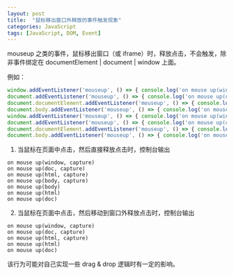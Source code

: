 ```yaml
---
layout: post
title:  "鼠标移出窗口外释放的事件触发现象"
categories: JavaScript
tags: [JavaScript, DOM, Event]
---
```


mouseup 之类的事件，鼠标移出窗口（或 iframe）时，释放点击，不会触发，除非事件绑定在 documentElement | document | window 上面。

例如：

```javascript
window.addEventListener('mouseup', () => { console.log('on mouse up(window, capture)') }, true)
document.addEventListener('mouseup', () => { console.log('on mouse up(doc, capture)') }, true)
document.documentElement.addEventListener('mouseup', () => { console.log('on mouse up(html, capture)') }, true)
document.body.addEventListener('mouseup', () => { console.log('on mouse up(body, capture)') }, true)
window.addEventListener('mouseup', () => { console.log('on mouse up(window)') }, false)
document.addEventListener('mouseup', () => { console.log('on mouse up(doc)') }, false)
document.documentElement.addEventListener('mouseup', () => { console.log('on mouse up(html)') }, false)
document.body.addEventListener('mouseup', () => { console.log('on mouse up(body)') }, false)
```


1. 当鼠标在页面中点击，然后直接释放点击时，控制台输出

```
on mouse up(window, capture)
on mouse up(doc, capture)
on mouse up(html, capture)
on mouse up(body, capture)
on mouse up(body)
on mouse up(html)
on mouse up(doc)
```



2. 当鼠标在页面中点击，然后移动到窗口外释放点击时，控制台输出

```
on mouse up(window, capture)
on mouse up(doc, capture)
on mouse up(html, capture)
on mouse up(html)
on mouse up(doc)
```

该行为可能对自己实现一些 drag & drop 逻辑时有一定的影响。
